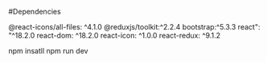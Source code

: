 #Dependencies
  
  @react-icons/all-files: ^4.1.0
  @reduxjs/toolkit:^2.2.4
    bootstrap:^5.3.3
    react": "^18.2.0
    react-dom: ^18.2.0
    react-icon: ^1.0.0
    react-redux: ^9.1.2

npm insatll
npm run dev

